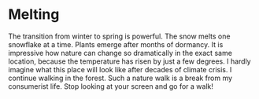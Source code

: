 # Melting

The transition from winter to spring is powerful. The snow melts one snowflake at a time. Plants emerge after months of dormancy. It is impressive how nature can change so dramatically in the exact same location, because the temperature has risen by just a few degrees. I hardly imagine what this place will look like after decades of climate crisis. I continue walking in the forest. Such a nature walk is a break from my consumerist life. Stop looking at your screen and go for a walk!
